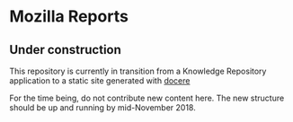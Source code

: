 # Mozilla Reports

## Under construction

This repository is currently in transition from a Knowledge Repository application
to a static site generated with [docere](https://github.com/harterrt/docere)

For the time being, do not contribute new content here. The new structure should
be up and running by mid-November 2018.
